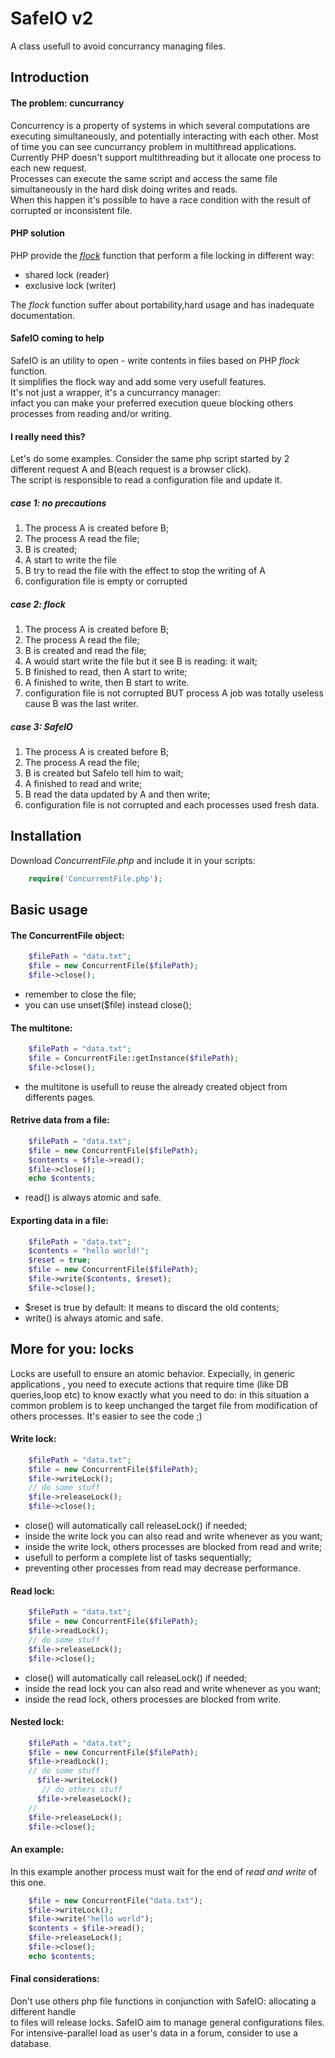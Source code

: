 SafeIO v2
======

A class usefull to avoid concurrancy managing files.

## Introduction

#### The problem: cuncurrancy
Concurrency is a property of systems in which several computations are executing simultaneously, and potentially interacting with each other.
Most of time you can see cuncurrancy problem in multithread applications.  
Currently PHP doesn't support multithreading but it allocate one process to each new request.   
Processes can execute the same script and access the same file simultaneously in the hard disk doing writes and reads.  
When this happen it's possible to have a race condition with the result of corrupted or inconsistent file.  

#### PHP solution

PHP provide the [*flock*](http://php.net/manual/en/function.flock.php) function that perform a file locking in different way:
* shared lock (reader)
* exclusive lock (writer)
 
The *flock* function suffer about portability,hard usage and has inadequate documentation.

#### SafeIO coming to help

SafeIO is an utility to open - write contents in files based on PHP *flock* function.  
It simplifies the flock way and add some very usefull features.  
It's not just a wrapper, it's a cuncurrancy manager:  
infact you can make your preferred execution queue blocking others processes from reading and/or writing.

#### I really need this?
Let's do some examples.
Consider the same php script started by 2 different request A and B(each request is a browser click).  
The script is responsible to read a configuration file and update it.  

##### case 1: no precautions
1. The process A is created before B;
2. The process A read the file;
3. B is created;
4. A start to write the file
5. B try to read the file with the effect to stop the writing of A 
6. configuration file is empty or corrupted

##### case 2: flock
1. The process A is created before B;
2. The process A read the file;
3. B is created and read the file;
4. A would start write the file but it see B is reading: it wait;
5. B finished to read, then A start to write;
5. A finished to write, then B start to write. 
6. configuration file is not corrupted BUT process A job was totally useless cause B was the last writer.

##### case 3: SafeIO
1. The process A is created before B;
2. The process A read the file;
3. B is created but SafeIo tell him to wait;
4. A finished to read and write;
5. B read the data updated by A and then write;
5. configuration file is not corrupted and each processes used fresh data. 

## Installation

Download *ConcurrentFile.php* and include it in your scripts:

```php
    require('ConcurrentFile.php');
```


## Basic usage

#### The ConcurrentFile object:

```php 
    $filePath = "data.txt";
    $file = new ConcurrentFile($filePath);
    $file->close();
```
* remember to close the file;
* you can use unset($file) instead close();

#### The multitone:
```php 
    $filePath = "data.txt";
    $file = ConcurrentFile::getInstance($filePath);
    $file->close();
```
* the multitone is usefull to reuse the already created object from differents pages.


#### Retrive data from a file:

```php 
    $filePath = "data.txt";
    $file = new ConcurrentFile($filePath);
    $contents = $file->read();
    $file->close();
    echo $contents;
```
* read() is always atomic and safe.

#### Exporting data in a file:

```php 
    $filePath = "data.txt";
    $contents = "hello world!";
    $reset = true;
    $file = new ConcurrentFile($filePath);
    $file->write($contents, $reset);
    $file->close();
```
* $reset is true by default: it means to discard the old contents;
* write() is always atomic and safe.

## More for you: locks

Locks are usefull to ensure an atomic behavior. Expecially, in generic applications
, you need to execute actions that require time (like DB queries,loop etc) to know exactly what you need to do:
in this situation a common problem is to keep unchanged the target file from modification of others processes.
It's easier to see the code ;)

#### Write lock:

```php 
    $filePath = "data.txt";
    $file = new ConcurrentFile($filePath);
    $file->writeLock();
    // do some stuff
    $file->releaseLock();
    $file->close();
```
* close() will automatically call releaseLock() if needed;
* inside the write lock you can also read and write whenever as you want;
* inside the write lock, others processes are blocked from read and write;
* usefull to perform a complete list of tasks sequentially;
* preventing other processes from read may decrease performance.

#### Read lock:

```php 
    $filePath = "data.txt";
    $file = new ConcurrentFile($filePath);
    $file->readLock();
    // do some stuff
    $file->releaseLock();
    $file->close();
```
* close() will automatically call releaseLock() if needed;
* inside the read lock you can also read and write whenever as you want;
* inside the read lock, others processes are blocked from write.

#### Nested lock:

```php 
    $filePath = "data.txt";
    $file = new ConcurrentFile($filePath);
    $file->readLock();
    // do some stuff
      $file->writeLock()
       // do others stuff
      $file->releaseLock();
    //
    $file->releaseLock();
    $file->close();
```



#### An example:
In this example another process must wait for the end of *read and write* of this one.
```php 
    $file = new ConcurrentFile("data.txt");
    $file->writeLock();
    $file->write("hello world");
    $contents = $file->read();
    $file->releaseLock();
    $file->close();
    echo $contents;
```

#### Final considerations:
Don't use others php file functions in conjunction with SafeIO: allocating a different handle  
to files will release locks.
SafeIO aim to manage general configurations files.  
For intensive-parallel load as user's data in a forum, consider to use a database.
